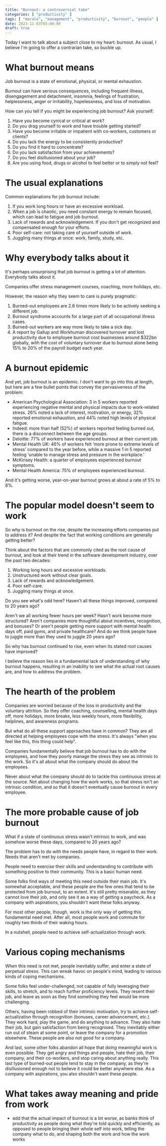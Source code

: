 ```yaml
---
title: "Burnout: a controversial take"
categories: [ "productivity" ]
tags: [ "morale", "management", "productivity", "burnout", "people" ]
date: 2023-11-03T05:00:00
draft: true
---
```


Today I want to talk about a subject close to my heart: burnout. As usual, I believe I'm going to offer a contrarian take, so buckle up.

# What burnout means

Job burnout is a state of emotional, physical, or mental exhaustion.

Burnout can have serious consequences, including frequent illness, disengagement and detachment, insomnia, feelings of frustration, helplessness, anger or irritability, hopelessness, and loss of motivation.

How can you tell if you might be experiencing job burnout? Ask yourself:

1. Have you become cynical or critical at work?
2. Do you drag yourself to work and have trouble getting started?
3. Have you become irritable or impatient with co-workers, customers or clients?
4. Do you lack the energy to be consistently productive?
5. Do you find it hard to concentrate?
6. Do you lack satisfaction from your achievements?
7. Do you feel disillusioned about your job?
8. Are you using food, drugs or alcohol to feel better or to simply not feel?

# The usual explanations

Common explanations for job burnout include:

1. If you work long hours or have an excessive workload.
2. When a job is chaotic, you need constant energy to remain focused, which can lead to fatigue and job burnout.
3. Lack of rewards and acknowledgement. If you don't get recognized and compensated enough for your efforts. 
4. Poor self-care: not taking care of yourself outside of work.
5. Juggling many things at once: work, family, study, etc.

# Why everybody talks about it

It's perhaps unsurprising that job burnout is getting a lot of attention. Everybody talks about it.

Companies offer stress management courses, coaching, more holidays, etc.

However, the reason why they seem to care is purely pragmatic:

1. Burned-out employees are 2.6 times more likely to be actively seeking a different job.
2. Burnout syndrome accounts for a large part of all occupational illness cases.
3. Burned-out workers are way more likely to take a sick day.
4. A report by Gallup and Workhuman discovered turnover and lost productivity due to employee burnout cost businesses around $322bn globally, with the cost of voluntary turnover due to burnout alone being 15% to 20% of the payroll budget each year.

# A burnout epidemic

And yet, job burnout is an epidemic. I don't want to go into this at length, but here are a few bullet points that convey the pervasiveness of the problem:

- American Psychological Association: 3 in 5 workers reported experiencing negative mental and physical impacts due to work-related stress. 26% noted a lack of interest, motivation, or energy, 32% reported emotional exhaustion, and 44% noted high levels of physical fatigue.
- Indeed: more than half (52%) of workers reported feeling burned out, there is a disconnect between the age groups.
- Deloitte: 77% of workers have experienced burnout at their current job.
- Mental Health UK: 46% of workers felt ‘more prone to extreme levels of stress’ compared to the year before, while a massive 1 in 5 reported feeling ‘unable to manage stress and pressure in the workplace.’
- McKinsey Health: a quarter of employees experienced burnout symptoms.
- Mental Health America: 75% of employees experienced burnout.

And it's getting worse, year-on-year burnout grows at about a rate of 5% to 8%.

# The popular model doesn't seem to work

So why is burnout on the rise, despite the increasing efforts companies put to address it? And despite the fact that working conditions are generally getting better?

Think about the factors that are commonly cited as the root cause of burnout, and look at their trend in the software development industry, over the past two decades:

1. Working long hours and excessive workloads.
2. Unstructured work without clear goals.
3. Lack of rewards and acknowledgement. 
4. Poor self-care. 
5. Juggling many things at once.

Do you see what's odd here? Haven't all these things improved, compared to 20 years ago? 

Aren't we all working fewer hours per week? Hasn't work become more structured? Aren't companies more thoughtful about incentives, recognition, and bonuses? Or aren't people getting more support with mental health days off, paid gyms, and private healthcare? And do we think people have to juggle more than they used to juggle 20 years ago?

So why has burnout continued to rise, even when its stated root causes have improved?

I believe the reason lies in a fundamental lack of understanding of why burnout happens, resulting in an inability to see what the actual root causes are, and how to address the problem.

# The hearth of the problem

Companies are worried because of the loss in productivity and the voluntary attrition. So they offer coaching, counselling, mental health days off, more holidays, more breaks, less weekly hours, more flexibility, helplines, and awareness programs.

But what do all these support approaches have in common? They are all directed at helping employees cope with the stress. It's always "when you feel like this, this thing could help". 

Companies fundamentally believe that job burnout has to do with the employees, and how they poorly manage the stress they see as intrinsic to the work. So it's all about what the company should do about the employees.

Never about what the company should do to tackle this continuous stress at the source. Not about changing how the work works, so that stress isn't an intrinsic condition, and so that it doesn't eventually cause burnout in every employee.

# The more probable cause of job burnout

What if a state of continuous stress wasn't intrinsic to work, and was somehow worse these days, compared to 20 years ago?

The problem has to do with the needs people have, in regard to their work. Needs that aren't met by companies.

People need to exercise their skills and understanding to contribute with something positive to their community. This is a basic human need.

Some folks find ways of meeting this need outside their main job. It's somewhat acceptable, and these people are the few ones that tend to be protected from job burnout, to an extent. It's still pretty miserable, as they cannot love their job, and only see it as a way of getting a paycheck. As a company with aspirations, you shouldn't want these folks anyway.

For most other people, though, work is the only way of getting this fundamental need met. After all, most people work and commute for roughly two thirds of their waking hours. 

In a nutshell, people need to achieve self-actualization through work. 

# Various coping mechanisms

When this need is not met, people inevitably suffer, and enter a state of perpetual stress. This can wreak havoc on people's mind, leading to various kinds of coping mechanisms.

Some folks feel under-challenged, not capable of fully leveraging their skills, to stretch, and to reach further proficiency levels. They resent their job, and leave as soon as they find something they feel would be more challenging.

Others, having been robbed of their intrinsic motivation, try to achieve self-actualization through recognition (bonuses, career advancement, etc.). They work hard, play the game, and do anything to advance. They also hate their job, but gain satisfaction from being recognised. They inevitably either run out of steam at some point, or leave the company for a promotion elsewhere. These people are also not good for a company.

And last, some other folks abandon all hope that doing meaningful work is even possible. They get angry and things and people, hate their job, their company, and their co-workers, and stop caring about anything really. This last type of burned-out people tend to stay in the company, as they're disillusioned enough not to believe it could be better anywhere else. As a company with aspirations, you also shouldn't want these people.

# What takes away meaning and pride from work


- add that the actual impact of burnout is a lot worse, as banks think of productivity as people doing what they're told quickly and efficiently, as opposed to people bringing their whole self into work, telling the company what to do, and shaping both the work and how the work works